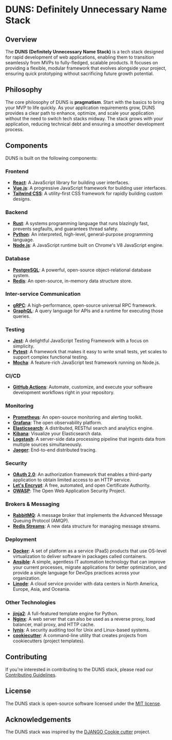 # DUNS: Definitely Unnecessary Name Stack

## Overview
The **DUNS (Definitely Unnecessary Name Stack)** is a tech stack designed for rapid development of web applications, enabling them to transition seamlessly from MVPs to fully-fledged, scalable products. It focuses on providing a flexible, modular framework that evolves alongside your project, ensuring quick prototyping without sacrificing future growth potential.

## Philosophy
The core philosophy of DUNS is **pragmatism**. Start with the basics to bring your MVP to life quickly. As your application requirements grow, DUNS provides a clear path to enhance, optimize, and scale your application without the need to switch tech stacks midway. The stack grows with your application, reducing technical debt and ensuring a smoother development process.

## Components

DUNS is built on the following components:

### Frontend
- **[React](https://reactjs.org/)**: A JavaScript library for building user interfaces.
- **[Vue.js](https://vuejs.org/)**: A progressive JavaScript framework for building user interfaces.
- **[Tailwind CSS](https://tailwindcss.com/)**: A utility-first CSS framework for rapidly building custom designs.

### Backend
- **[Rust](https://www.rust-lang.org/)**: A systems programming language that runs blazingly fast, prevents segfaults, and guarantees thread safety.
- **[Python](https://www.python.org/)**: An interpreted, high-level, general-purpose programming language.
- **[Node.js](https://nodejs.org/)**: A JavaScript runtime built on Chrome's V8 JavaScript engine.

### Database
- **[PostgreSQL](https://www.postgresql.org/)**: A powerful, open-source object-relational database system.
- **[Redis](https://redis.io/)**: An open-source, in-memory data structure store.

### Inter-service Communication
- **[gRPC](https://grpc.io/)**: A high-performance, open-source universal RPC framework.
- **[GraphQL](https://graphql.org/)**: A query language for APIs and a runtime for executing those queries.

### Testing
- **[Jest](https://jestjs.io/)**: A delightful JavaScript Testing Framework with a focus on simplicity.
- **[Pytest](https://docs.pytest.org/)**: A framework that makes it easy to write small tests, yet scales to support complex functional testing.
- **[Mocha](https://mochajs.org/)**: A feature-rich JavaScript test framework running on Node.js.

### CI/CD
- **[GitHub Actions](https://docs.github.com/en/actions)**: Automate, customize, and execute your software development workflows right in your repository.

### Monitoring
- **[Prometheus](https://prometheus.io/)**: An open-source monitoring and alerting toolkit.
- **[Grafana](https://grafana.com/)**: The open observability platform.
- **[Elasticsearch](https://www.elastic.co/)**: A distributed, RESTful search and analytics engine.
- **[Kibana](https://www.elastic.co/kibana)**: Visualize your Elasticsearch data.
- **[Logstash](https://www.elastic.co/logstash)**: A server-side data processing pipeline that ingests data from multiple sources simultaneously.
- **[Jaeger](https://www.jaegertracing.io/)**: End-to-end distributed tracing.

### Security
- **[OAuth 2.0](https://oauth.net/2/)**: An authorization framework that enables a third-party application to obtain limited access to an HTTP service.
- **[Let's Encrypt](https://letsencrypt.org/)**: A free, automated, and open Certificate Authority.
- **[OWASP](https://owasp.org/)**: The Open Web Application Security Project.

### Brokers & Messaging
- **[RabbitMQ](https://www.rabbitmq.com/)**: A message broker that implements the Advanced Message Queuing Protocol (AMQP).
- **[Redis Streams](https://redis.io/topics/streams-intro)**: A new data structure for managing message streams.

### Deployment

- **[Docker](https://www.docker.com/)**: A set of platform as a service (PaaS) products that use OS-level virtualization to deliver software in packages called containers.
- **[Ansible](https://www.ansible.com/)**: A simple, agentless IT automation technology that can improve your current processes, migrate applications for better optimization, and provide a single language for DevOps practices across your organization.
- **[Linode](https://www.linode.com/)**: A cloud service provider with data centers in North America, Europe, Asia, and Oceania.

### Other Technologies
- **[jinja2](https://jinja.palletsprojects.com/)**: A full-featured template engine for Python.
- **[Nginx](https://www.nginx.com/)**: A web server that can also be used as a reverse proxy, load balancer, mail proxy, and HTTP cache.
- **[lynis](https://cisofy.com/lynis/)**: A security auditing tool for Unix and Linux-based systems.
- **[cookiecutter](https://cookiecutter.readthedocs.io/)**: A command-line utility that creates projects from cookiecutters (project templates).

## Contributing

If you're interested in contributing to the DUNS stack, please read our [Contributing Guidelines](docs/CONTRIBUTING.md).

## License

The DUNS stack is open-source software licensed under the [MIT license](LICENSE).

## Acknowledgements

The DUNS stack was inspired by the [DJANGO Cookie cutter](https://cookiecutter-django.readthedocs.io/en/latest/) project.

